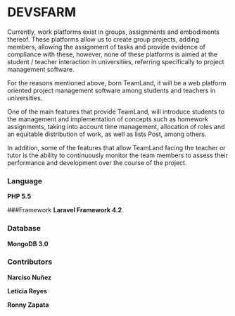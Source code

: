 DEVSFARM
========

Currently, work platforms exist in groups, assignments and embodiments thereof. These platforms allow us to create group projects, adding members, allowing the assignment of tasks and provide evidence of compliance with these, however, none of these platforms is aimed at the student / teacher interaction in universities, referring specifically to project management software.

For the reasons mentioned above, born TeamLand, it will be a web platform oriented project management software among students and teachers in universities.

One of the main features that provide TeamLand, will introduce students to the management and implementation of concepts such as homework assignments, taking into account time management, allocation of roles and an equitable distribution of work, as well as lists Post, among others.

In addition, some of the features that allow TeamLand facing the teacher or tutor is the ability to continuously monitor the team members to assess their performance and development over the course of the project.


### Language
**PHP 5.5**

###Framework
**Laravel Framework 4.2**

### Database
**MongoDB 3.0**

### Contributors
**Narciso Nuñez**

**Leticia Reyes**

**Ronny Zapata**